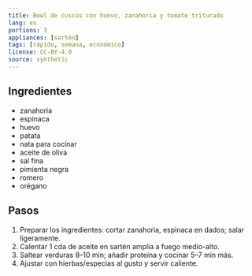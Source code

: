 ```yaml
---
title: Bowl de cuscús con huevo, zanahoria y tomate triturado
lang: es
portions: 3
appliances: [sartén]
tags: [rápido, semana, económico]
license: CC-BY-4.0
source: synthetic
---
```

## Ingredientes
- zanahoria
- espinaca
- huevo
- patata
- nata para cocinar
- aceite de oliva
- sal fina
- pimienta negra
- romero
- orégano

## Pasos
1. Preparar los ingredientes: cortar zanahoria, espinaca en dados; salar ligeramente.
2. Calentar 1 cda de aceite en sartén amplia a fuego medio-alto.
3. Saltear verduras 8–10 min; añadir proteína y cocinar 5–7 min más.
4. Ajustar con hierbas/especias al gusto y servir caliente.
